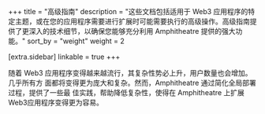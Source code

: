 +++
title = "高级指南"
description = "这些文档包括适用于 Web3 应用程序的特定主题，或在您的应用程序需要进行扩展时可能需要执行的高级操作。高级指南提供了更深入的技术细节，以确保您能够充分利用 Amphitheatre 提供的强大功能。"
sort_by = "weight"
weight = 2

[extra.sidebar]
linkable = true
+++

随着 Web3 应用程序变得越来越流行，其复杂性势必上升，用户数量也会增加。几乎所有方
面都将变得更为庞大和复杂。然而，Amphitheatre 通过简化全局部署过程，提供了一些最
佳实践，帮助降低复杂性，使得在 Amphitheatre 上扩展Web3应用程序变得更为容易。
